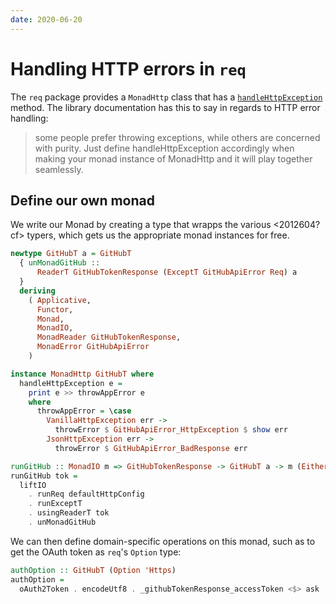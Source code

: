```yaml
---
date: 2020-06-20
---
```


# Handling HTTP errors in `req`

The `req` package provides a `MonadHttp` class that has a [`handleHttpException`](https://hackage.haskell.org/package/req-3.2.0/docs/Network-HTTP-Req.html#v:handleHttpException) method. The library documentation has this to say in regards to HTTP error handling:

> some people prefer throwing exceptions, while others are concerned with purity. Just define handleHttpException accordingly when making your monad instance of MonadHttp and it will play together seamlessly.

## Define our own monad

We write our Monad by creating a type that wrapps the various <2012604?cf> typers, which gets us the appropriate monad instances for free.

```haskell
newtype GitHubT a = GitHubT
  { unMonadGitHub ::
      ReaderT GitHubTokenResponse (ExceptT GitHubApiError Req) a
  }
  deriving
    ( Applicative,
      Functor,
      Monad,
      MonadIO,
      MonadReader GitHubTokenResponse,
      MonadError GitHubApiError
    )

instance MonadHttp GitHubT where
  handleHttpException e =
    print e >> throwAppError e
    where
      throwAppError = \case
        VanillaHttpException err ->
          throwError $ GitHubApiError_HttpException $ show err
        JsonHttpException err ->
          throwError $ GitHubApiError_BadResponse err

runGitHub :: MonadIO m => GitHubTokenResponse -> GitHubT a -> m (Either GitHubApiError a)
runGitHub tok =
  liftIO
    . runReq defaultHttpConfig
    . runExceptT
    . usingReaderT tok
    . unMonadGitHub
```

We can then define domain-specific operations on this monad, such as to get the OAuth token as `req`'s `Option` type:

```haskell
authOption :: GitHubT (Option 'Https)
authOption =
  oAuth2Token . encodeUtf8 . _githubTokenResponse_accessToken <$> ask
```
